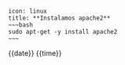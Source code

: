 ```ad-info
icon: linux
title: **Instalamos apache2**
~~~bash
sudo apt-get -y install apache2
~~~
```
{{date}} {{time}}
